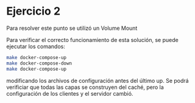 # Ejercicio 2

Para resolver este punto se utilizó un Volume Mount

Para verificar el correcto funcionamiento de esta solución, se puede ejecutar los comandos:

```bash
make docker-compose-up
make docker-compose-down
make docker-compose-up
```

modificando los archivos de configuración antes del último up. Se podrá verificiar que todas las capas se construyen del caché, pero la configuración de los clientes y el servidor cambió.
